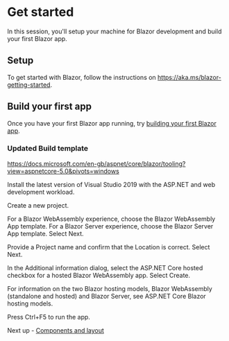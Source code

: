 # Get started

In this session, you'll setup your machine for Blazor development and build your first Blazor app.

## Setup

To get started with Blazor, follow the instructions on https://aka.ms/blazor-getting-started.

## Build your first app

Once you have your first Blazor app running, try [building your first Blazor app](https://docs.microsoft.com/aspnet/core/tutorials/build-your-first-blazor-app).
### Updated Build template

https://docs.microsoft.com/en-gb/aspnet/core/blazor/tooling?view=aspnetcore-5.0&pivots=windows

Install the latest version of Visual Studio 2019 with the ASP.NET and web development workload.

Create a new project.

For a Blazor WebAssembly experience, choose the Blazor WebAssembly App template. For a Blazor Server experience, choose the Blazor Server App template. Select Next.

Provide a Project name and confirm that the Location is correct. Select Next.

In the Additional information dialog, select the ASP.NET Core hosted checkbox for a hosted Blazor WebAssembly app. Select Create.

For information on the two Blazor hosting models, Blazor WebAssembly (standalone and hosted) and Blazor Server, see ASP.NET Core Blazor hosting models.

Press Ctrl+F5 to run the app.

Next up - [Components and layout](01-components-and-layout.md)
